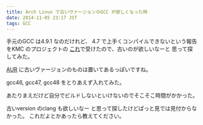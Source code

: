 ```yaml
---
title: Arch Linux で古いヴァージョンのGCC が欲しくなった時
date: 2014-11-05 23:17 JST
tags: GCC
---
```


手元のGCC は4.9.1 なのだけれど、
4.7 で上手くコンパイルできないという報告をKMC のプロジェクトの
[これ](https://github.com/kmc-jp/Klang)で受けたので、古いのが欲しいなーと
思って探してみた。

[AUR](https://aur.archlinux.org/) に古いヴァージョンのものは置いてあるっぽいですね。

gcc46, gcc47, gcc48 をとりあえず入れてみた。

あたりまえだけど自分でビルドしないといけないのでそこそこ時間がかかった。

古いversion のclang も欲しいなー と思って探したけどぱっと見では見付からなかった。
これだよとかあったら教えてください。
